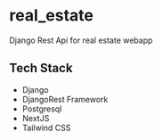 # real_estate
Django Rest Api for real estate webapp

## Tech Stack
- Django
- DjangoRest Framework
- Postgresql
- NextJS
- Tailwind CSS
